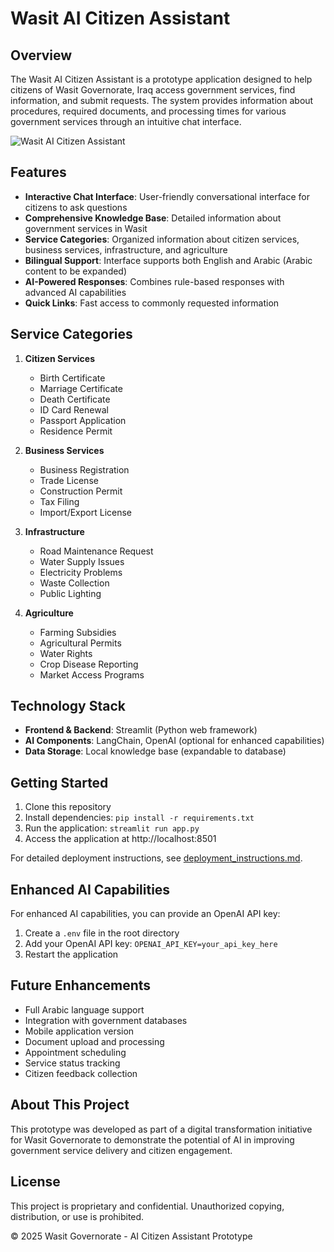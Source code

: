 # Wasit AI Citizen Assistant

## Overview
The Wasit AI Citizen Assistant is a prototype application designed to help citizens of Wasit Governorate, Iraq access government services, find information, and submit requests. The system provides information about procedures, required documents, and processing times for various government services through an intuitive chat interface.

![Wasit AI Citizen Assistant](https://upload.wikimedia.org/wikipedia/commons/thumb/3/38/Flag_of_Iraq.svg/320px-Flag_of_Iraq.svg.png)

## Features
- **Interactive Chat Interface**: User-friendly conversational interface for citizens to ask questions
- **Comprehensive Knowledge Base**: Detailed information about government services in Wasit
- **Service Categories**: Organized information about citizen services, business services, infrastructure, and agriculture
- **Bilingual Support**: Interface supports both English and Arabic (Arabic content to be expanded)
- **AI-Powered Responses**: Combines rule-based responses with advanced AI capabilities
- **Quick Links**: Fast access to commonly requested information

## Service Categories
1. **Citizen Services**
   - Birth Certificate
   - Marriage Certificate
   - Death Certificate
   - ID Card Renewal
   - Passport Application
   - Residence Permit

2. **Business Services**
   - Business Registration
   - Trade License
   - Construction Permit
   - Tax Filing
   - Import/Export License

3. **Infrastructure**
   - Road Maintenance Request
   - Water Supply Issues
   - Electricity Problems
   - Waste Collection
   - Public Lighting

4. **Agriculture**
   - Farming Subsidies
   - Agricultural Permits
   - Water Rights
   - Crop Disease Reporting
   - Market Access Programs

## Technology Stack
- **Frontend & Backend**: Streamlit (Python web framework)
- **AI Components**: LangChain, OpenAI (optional for enhanced capabilities)
- **Data Storage**: Local knowledge base (expandable to database)

## Getting Started
1. Clone this repository
2. Install dependencies: `pip install -r requirements.txt`
3. Run the application: `streamlit run app.py`
4. Access the application at http://localhost:8501

For detailed deployment instructions, see [deployment_instructions.md](deployment_instructions.md).

## Enhanced AI Capabilities
For enhanced AI capabilities, you can provide an OpenAI API key:
1. Create a `.env` file in the root directory
2. Add your OpenAI API key: `OPENAI_API_KEY=your_api_key_here`
3. Restart the application

## Future Enhancements
- Full Arabic language support
- Integration with government databases
- Mobile application version
- Document upload and processing
- Appointment scheduling
- Service status tracking
- Citizen feedback collection

## About This Project
This prototype was developed as part of a digital transformation initiative for Wasit Governorate to demonstrate the potential of AI in improving government service delivery and citizen engagement.

## License
This project is proprietary and confidential. Unauthorized copying, distribution, or use is prohibited.

© 2025 Wasit Governorate - AI Citizen Assistant Prototype
